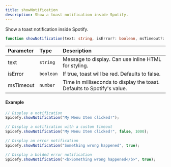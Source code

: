 ```yaml
---
title: showNotification
description: Show a toast notification inside Spotify.
---
```


Show a toast notification inside Spotify.

```ts
function showNotification(text: string, isError?: boolean, msTimeout?: number): void;
```

| Parameter | Type | Description |
| :--- | :--- | :--- |
| text | `string` | Message to display. Can use inline HTML for styling. |
| isError | `boolean` | If true, toast will be red. Defaults to false. |
| msTimeout | `number` | Time in milliseconds to display the toast. Defaults to Spotify's value. |

#### Example

```ts
// Display a notification
Spicefy.showNotification("My Menu Item clicked!");

// Display a notification with a custom timeout
Spicefy.showNotification("My Menu Item clicked!", false, 1000);

// Display an error notification
Spicefy.showNotification("Something wrong happened", true);

// Display a bolded error notification
Spicefy.showNotification("<b>Something wrong happened</b>", true);
```